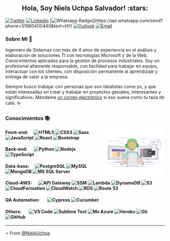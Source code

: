 <h2 align="center">Hola, Soy Niels Uchpa Salvador! :stars:</h2>

[![Twitter](https://img.shields.io/badge/-Twitter-1ca0f1?style=flat&labelColor=1ca0f1&logo=twitter&logoColor=white&link=https://twitter.com/Nielz_us)](https://twitter.com/Nielz_us)
[![Linkedin](https://img.shields.io/badge/-LinkedIn-blue?style=flat&logo=Linkedin&logoColor=white&link=https://linkedin.com/in/nielsuchpa/)](https://linkedin.com/in/nielsuchpa)
[![Whatsapp Badge](https://img.shields.io/badge/-Whatsapp-4CA143?style=flat-square&labelColor=4CA143&logo=whatsapp&logoColor=white&link=https://api.whatsapp.com/send?phone=51980400440&text=Olá!)](https://api.whatsapp.com/send?phone=51980400440&text=Hi!)
[![Outlook](https://img.shields.io/badge/-Outlook-0078D4?style=flat&logo=Microsoft-Outlook&logoColor=white)](mailto:niels_us@outlook.com)
[![Email](https://img.shields.io/badge/-Email-c14438?style=flat&logo=Gmail&logoColor=white&link=mailto:niels_us@outlook.com)](mailto:niels_us@outlook.com)

### Sobre Mi :wave:

Ingeniero de Sistemas con más de 4 años de experiencia en el análisis y elaboración de soluciones TI con tecnologías Microsoft y de la Web. Conocimientos aplicados para la gestión de procesos industriales. Soy un profesional altamente responsable, con facilidad para trabajar en equipo, interactuar con los clientes, con disposición permanente al aprendizaje y entrega de valor a la empresa.

Siempre busco trabajar con personas que son idealistas como yo, y que están interesadas en crear y trabajar en proyectos geniales, interesantes y significativos. Mándame [un correo electrónico](mailto:niels_us@outlook.com) si eso suena como tu taza de caté. :coffee:
<!-- More info on badges below: https://github.com/badges/shields/blob/master/doc/logos.md -->

### Conocimientos :books:
<!-- <img align='right' src='https://user-images.githubusercontent.com/5713670/87202985-820dcb80-c2b6-11ea-9f56-7ec461c497c3.gif' width='200"'> -->
<img align="right" alt="GIF" src="https://raw.githubusercontent.com/devSouvik/devSouvik/master/gif3.gif" width="200"/>

#### Front-end:&nbsp;&nbsp;&nbsp;&nbsp;&nbsp;![HTML5](https://img.shields.io/badge/-HTML5-%23E44D27?style=flat-square&logo=html5&logoColor=ffffff)&nbsp;![CSS3](https://img.shields.io/badge/-CSS3-%231572B6?style=flat-square&logo=css3)&nbsp;![Sass](https://img.shields.io/badge/-Sass-%23CC6699?style=flat-square&logo=sass&logoColor=ffffff)&nbsp;![JavaScript](https://img.shields.io/badge/-JavaScript-%23F7DF1C?style=flat-square&logo=javascript&logoColor=000000&color=d1b01f)&nbsp;![React](https://img.shields.io/badge/-React-%23282C34?style=flat-square&logo=react)&nbsp;![Bootstrap](https://img.shields.io/badge/-Bootstrap-563D7C?style=flat-square&logo=bootstrap&nbsp;https://img.shields.io/badge/TypeScript-3178C6?style=flat-square&logo=TypeScript&logoColor=white)

#### Back-end:&nbsp;&nbsp;&nbsp;&nbsp;&nbsp;&nbsp;![Python](http://img.shields.io/badge/-Python-3776AB?style=flat-square&logo=python&logoColor=ffff4a)&nbsp;![Nodejs](https://img.shields.io/badge/-Nodejs-black?style=flat-square&logo=Node.js&logoColor=00d632&color=01185E)&nbsp;![TypeScript](https://img.shields.io/badge/TypeScript-3178C6?style=flat-square&logo=TypeScript&logoColor=white)

#### Data-base:&nbsp;&nbsp;&nbsp;&nbsp;&nbsp;![PostgreSQL](https://img.shields.io/badge/-PostgreSQL-336791?style=flat-square&logo=postgresql&logoColor=01185E&color=1C429F)&nbsp;![MySQL](https://img.shields.io/badge/-MySQL-black?style=flat-square&logo=mysql&logoColor=E3E156&color=12799E)&nbsp;![MongoDB](https://img.shields.io/badge/-MongoDB-black?style=flat-square&logo=mongodb&logoColor=255E01&color=197C45)&nbsp;![MS SQL Server](http://img.shields.io/badge/-MS%20SQL%20Server-CC2927?style=flat-square&logo=microsoft-sql-server&logoColor=ffffff)

#### Cloud-AWS:&nbsp;&nbsp;&nbsp;&nbsp;&nbsp;&nbsp;![API Gateway](https://img.shields.io/badge/API%20Gateway-FF4F8B?style=flat-square&logo=amazonapigateway&logoColor=white)&nbsp;![SSM](https://img.shields.io/badge/SSM-545B64?style=flat-square&logo=awsssm&logoColor=white)&nbsp;![Lambda](https://img.shields.io/badge/Lambda-F79400?style=flat-square&logo=awslambda&logoColor=white)&nbsp;![DynamoDB](https://img.shields.io/badge/DynamoDB-4053D6?style=flat-square&logo=amazondynamodb&logoColor=white)&nbsp;![S3](https://img.shields.io/badge/S3-569A31?style=flat-square&logo=amazons3&logoColor=white)&nbsp;![CloudFormation](https://img.shields.io/badge/CloudFormation-FF5A00?style=flat-square&logo=awscloudformation&logoColor=white)&nbsp;![CloudWatch](https://img.shields.io/badge/CloudWatch-FF9900?style=flat-square&logo=amazoncloudwatch&logoColor=white)&nbsp;![RDS](https://img.shields.io/badge/RDS-527FFF?style=flat-square&logo=amazonrds&logoColor=white)&nbsp;![Route 53](https://img.shields.io/badge/Route%2053-232F3E?style=flat-square&logo=amazonroute53&logoColor=white)

<!-- ![NGINX](http://img.shields.io/badge/-NGINX-269539?style=flat-square&logo=nginx&logoColor=ffffff) -->
<!-- ![Github Actions](http://img.shields.io/badge/-Github%20Actions-2088FF?style=flat-square&logo=github-actions&logoColor=ffffff) -->

#### QA Automation:&nbsp;&nbsp;&nbsp;&nbsp;&nbsp;&nbsp;&nbsp;![Cypress](https://img.shields.io/badge/Cypress-232F3E?style=flat-square&logo=cypress)&nbsp;![Cucumber](https://img.shields.io/badge/Cucumber-black?style=flat-square&logo=cucumber)
<!-- ![Atom](http://img.shields.io/badge/-Atom%20Editor-1aaf5d?style=flat-square&logo=atom)&nbsp; -->

#### Others:&nbsp;&nbsp;&nbsp;&nbsp;&nbsp;&nbsp;&nbsp;![VS Code](http://img.shields.io/badge/-VS%20Code-007ACC?style=flat-square&logo=visual-studio-code)&nbsp;![Sublime Text](http://img.shields.io/badge/-Sublime%20Text-3C4858?style=flat-square&logo=sublime-text)&nbsp;![Ms Azure](https://img.shields.io/badge/-Ms%20Azure-0175C2?style=flat&logo=azureDevops)&nbsp;![Heroku](https://img.shields.io/badge/-Heroku-430098?style=flat-square&logo=heroku&logoColor=ffffff)&nbsp;![Git](https://img.shields.io/badge/-Git-black?style=flat-square&logo=git)&nbsp;![GitHub](https://img.shields.io/badge/-GitHub-181717?style=flat-square&logo=github)
<!-- ![Atom](http://img.shields.io/badge/-Atom%20Editor-1aaf5d?style=flat-square&logo=atom)&nbsp; -->
<hr/>

:star: From [@NielsUchpa](https://github.com/niels-us)

